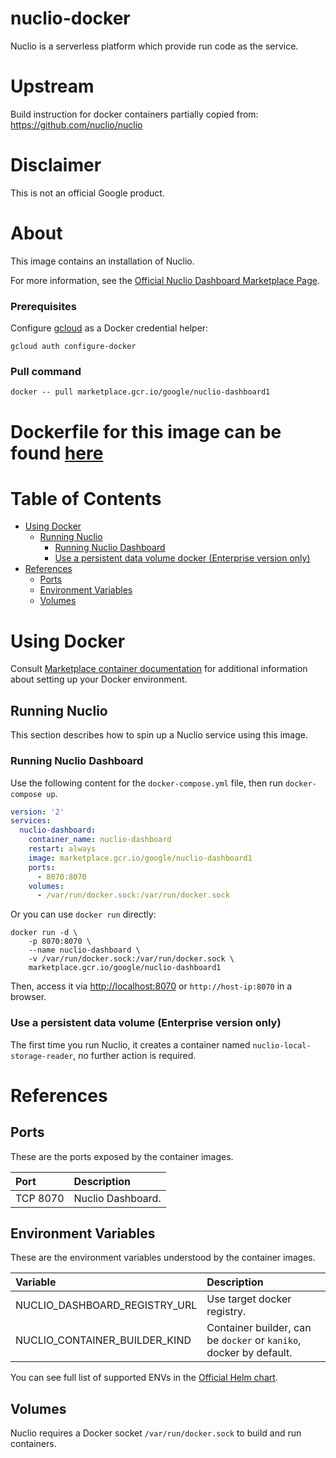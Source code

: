 nuclio-docker
============

Nuclio is a serverless platform which provide run code as the service.

# Upstream
Build instruction for docker containers partially copied from:
https://github.com/nuclio/nuclio

# Disclaimer
This is not an official Google product.

# <a name="about"></a>About

This image contains an installation of Nuclio.

For more information, see the [Official Nuclio Dashboard Marketplace Page](https://console.cloud.google.com/marketplace/product/google/nuclio-dashboard1).

### Prerequisites

Configure [gcloud](https://cloud.google.com/sdk/gcloud/) as a Docker credential helper:

```shell
gcloud auth configure-docker
```
### Pull command

```shell
docker -- pull marketplace.gcr.io/google/nuclio-dashboard1
```
Dockerfile for this image can be found [here](https://github.com/GoogleCloudPlatform/click-to-deploy/tree/master/docker/nuclio/nuclio_builder/)
=======


# <a name="table-of-contents"></a>Table of Contents
* [Using Docker](#using-docker)
  * [Running Nuclio](#running-nuclio-docker)
    * [Running Nuclio Dashboard](#Running-Nuclio-Dashboard)
    * [Use a persistent data volume docker (Enterprise version only)](#Use-a-persistent-data-volume)
* [References](#references)
  * [Ports](#references-ports)
  * [Environment Variables](#references-environment-variables)
  * [Volumes](#references-volumes)

# <a name="using-docker"></a>Using Docker

Consult [Marketplace container documentation](https://cloud.google.com/marketplace/docs/container-images)
for additional information about setting up your Docker environment.

## <a name="runnig-nuclio-docker"></a>Running Nuclio

This section describes how to spin up a Nuclio service using this image.

### <a name="Runnung-Nuclio-Dashboard"></a>Running Nuclio Dashboard

Use the following content for the `docker-compose.yml` file, then run `docker-compose up`.

```yaml
version: '2'
services:
  nuclio-dashboard:
    container_name: nuclio-dashboard
    restart: always
    image: marketplace.gcr.io/google/nuclio-dashboard1
    ports:
      - 8070:8070
    volumes:
      - /var/run/docker.sock:/var/run/docker.sock
```

Or you can use `docker run` directly:

```shell
docker run -d \
    -p 8070:8070 \
    --name nuclio-dashboard \
    -v /var/run/docker.sock:/var/run/docker.sock \
    marketplace.gcr.io/google/nuclio-dashboard1
```

Then, access it via [http://localhost:8070](http://localhost:8070) or `http://host-ip:8070` in a browser.

### <a name="use-a-persistent-data-volume-docker"></a>Use a persistent data volume (Enterprise version only)

The first time you run Nuclio, it creates a container named `nuclio-local-storage-reader`, no further action is required.

# <a name="references"></a>References

## <a name="references-ports"></a>Ports

These are the ports exposed by the container images.

| **Port** | **Description**   |
| :------- | :---------------- |
| TCP 8070 | Nuclio Dashboard. |

## <a name="references-environment-variables"></a>Environment Variables

These are the environment variables understood by the container images.

| **Variable**                  | **Description**                                                    |
| :---------------------------- | :----------------------------------------------------------------- |
| NUCLIO_DASHBOARD_REGISTRY_URL | Use target docker registry.                                        |
| NUCLIO_CONTAINER_BUILDER_KIND | Container builder, can be `docker` or `kaniko`, docker by default. |

You can see full list of supported ENVs in the [Official Helm chart](https://github.com/nuclio/nuclio/blob/master/hack/k8s/helm/nuclio/templates/deployment/dashboard.yaml).

## <a name="references-volumes"></a>Volumes

Nuclio requires a Docker socket `/var/run/docker.sock` to build and run containers. 


